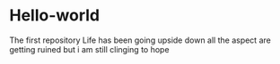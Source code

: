 # Hello-world
The first repository
Life has been going upside down all the aspect are getting ruined but i am  still clinging to hope
